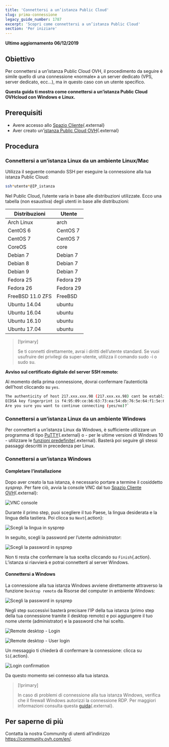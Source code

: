 ```yaml
---
title: 'Connettersi a un’istanza Public Cloud'
slug: prima-connessione
legacy_guide_number: 1787
excerpt: 'Scopri come connettersi a un’istanza Public Cloud'
section: 'Per iniziare'
---
```


**Ultimo aggiornamento 06/12/2019**

## Obiettivo

Per connettersi a un’istanza Public Cloud OVH, il procedimento da seguire è simile quello di una connessione «normale» a un server dedicato (VPS, server dedicato, ecc…), ma in questo caso con un utente specifico.

**Questa guida ti mostra come connettersi a un’istanza Public Cloud OVHcloud con Windows e Linux.**

## Prerequisiti

* Avere accesso allo [Spazio Cliente](https://www.ovh.com/auth/?action=gotomanager&from=https://www.ovh.it/&ovhSubsidiary=it){.external}
* Aver creato un’[istanza Public Cloud OVH](https://www.ovhcloud.com/it/public-cloud/){.external}

## Procedura

### Connettersi a un’istanza Linux da un ambiente Linux/Mac

Utilizza il seguente comando SSH per eseguire la connessione alla tua istanza Public Cloud:

```sh
ssh*utente*@IP_istanza
```

Nel Public Cloud, l’utente varia in base alle distribuzioni utilizzate. Ecco una tabella (non esaustiva) degli utenti in base alle distribuzioni:

|Distribuzioni|Utente|
|---|---|
|Arch Linux|arch|
|CentOS 6|CentOS 7|
|CentOS 7|CentOS 7|
|CoreOS|core|
|Debian 7|Debian 7|
|Debian 8|Debian 7|
|Debian 9|Debian 7|
|Fedora 25|Fedora 29|
|Fedora 26|Fedora 29|
|FreeBSD 11.0 ZFS|FreeBSD|
|Ubuntu 14.04|ubuntu|
|Ubuntu 16.04|ubuntu|
|Ubuntu 16.10|ubuntu|
|Ubuntu 17.04|ubuntu|

> [!primary]
>
> Se ti connetti direttamente, avrai i diritti dell’utente standard. Se vuoi usufruire dei privilegi da super-utente, utilizza il comando sudo -i o sudo su.
>


**Avviso sul certificato digitale del server SSH remoto:**


Al momento della prima connessione, dovrai confermare l’autenticità dell’host cliccando su `yes`.

```sh
The authenticity of host 217.xxx.xxx.98 (217.xxx.xx.98) cant be established.
ECDSA key fingerprint is f4:95:09:ce:b6:63:73:ea:54:db:76:5e:64:f1:5e:6d.
Are you sure you want to continue connecting (yes/no)?`
```


### Connettersi a un’istanza Linux da un ambiente Windows

Per connetterti a un’istanza Linux da Windows, è sufficiente utilizzare un programma di tipo [PuTTY](https://www.putty.org/){.external} o - per le ultime versioni di Windows 10 - utilizzare le [funzioni predefinite](https://docs.microsoft.com/en-us/windows/wsl/about){.external}. Basterà poi seguire gli stessi passaggi descritti in precedenza per Linux.


### Connettersi a un’istanza Windows

#### Completare l’installazione

Dopo aver creato la tua istanza, è necessario portare a termine il cosiddetto *sysprep*.  Per fare ciò, avvia la console VNC dal tuo [Spazio Cliente OVH](https://www.ovh.com/auth/?action=gotomanager&from=https://www.ovh.it/&ovhSubsidiary=it){.external}:

![VNC console](images/vnc_console.png)

Durante il primo step, puoi scegliere il tuo Paese, la lingua desiderata e la lingua della tastiera. Poi clicca su `Next`{.action}:

![Scegli la lingua in sysprep](images/sysprep_first_step.png)

In seguito, scegli la password per l’utente *administrator*:

![Scegli la password in sysprep](images/sysprep_password.png)

Non ti resta che confermare la tua scelta cliccando su `Finish`{.action}. L’istanza si riavvierà e potrai connetterti al server Windows.


#### Connettersi a Windows

La connessione alla tua istanza Windows avviene direttamente attraverso la funzione `Desktop remoto` da Risorse del computer in ambiente Windows:

![Scegli la password in sysprep](images/remote_desktop.png)

Negli step successivi basterà precisare l’IP della tua istanza (primo step della tua connessione tramite il desktop remoto) e poi aggiungere il tuo nome utente (administrator) e la password che hai scelto.

![Remote desktop - Login](images/remote_desktop_connection_IP.png)

![Remote desktop - User login](images/remote_desktop_connection_user.png)

Un messaggio ti chiederà di confermare la connessione:  clicca su `Sì`{.action}.

![Login confirmation](images/connection_validation.png)

Da questo momento sei connesso alla tua istanza.

> [!primary]
>
> In caso di problemi di connessione alla tua istanza Windows, verifica che il firewall Windows autorizzi la connessione RDP. Per maggiori informazioni consulta questa [guida](https://docs.ovh.com/it/vps/windows-first-config/){.external}. 
> 


## Per saperne di più 

Contatta la nostra Community di utenti all’indirizzo <https://community.ovh.com/en/>.